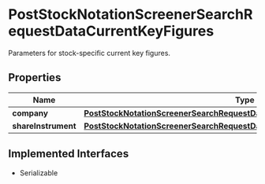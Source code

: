 

# PostStockNotationScreenerSearchRequestDataCurrentKeyFigures

Parameters for stock-specific current key figures.

## Properties

Name | Type | Description | Notes
------------ | ------------- | ------------- | -------------
**company** | [**PostStockNotationScreenerSearchRequestDataCurrentKeyFiguresCompany**](PostStockNotationScreenerSearchRequestDataCurrentKeyFiguresCompany.md) |  |  [optional]
**shareInstrument** | [**PostStockNotationScreenerSearchRequestDataCurrentKeyFiguresShareInstrument**](PostStockNotationScreenerSearchRequestDataCurrentKeyFiguresShareInstrument.md) |  |  [optional]


## Implemented Interfaces

* Serializable


